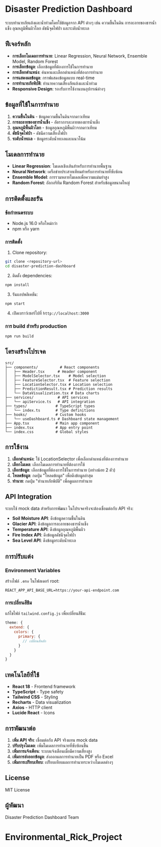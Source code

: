 # Disaster Prediction Dashboard

ระบบทำนายภัยแล้งและน้ำท่วมโดยใช้ข้อมูลจาก API ต่างๆ เช่น ความชื้นในดิน การละลายของธารน้ำแข็ง อุณหภูมิพื้นผิวโลก ดัชนีจุดไฟป่า และระดับน้ำทะเล

## ฟีเจอร์หลัก

- **การเลือกโมเดลการทำนาย**: Linear Regression, Neural Network, Ensemble Model, Random Forest
- **การเลือกข้อมูล**: เลือกข้อมูลที่ต้องการใช้ในการทำนาย
- **การเลือกตำแหน่ง**: ค้นหาและเลือกตำแหน่งที่ต้องการทำนาย
- **การแสดงผลข้อมูล**: กราฟแสดงข้อมูลแบบ real-time
- **การทำนายภัยพิบัติ**: ทำนายความเสี่ยงภัยแล้งและน้ำท่วม
- **Responsive Design**: รองรับการใช้งานบนอุปกรณ์ต่างๆ

## ข้อมูลที่ใช้ในการทำนาย

1. **ความชื้นในดิน** - ข้อมูลความชื้นในดินจากดาวเทียม
2. **การละลายของธารน้ำแข็ง** - อัตราการละลายของธารน้ำแข็ง
3. **อุณหภูมิพื้นผิวโลก** - ข้อมูลอุณหภูมิพื้นผิวจากดาวเทียม
4. **ดัชนีจุดไฟป่า** - ดัชนีความเสี่ยงไฟป่า
5. **ระดับน้ำทะเล** - ข้อมูลระดับน้ำทะเลและแนวโน้ม

## โมเดลการทำนาย

- **Linear Regression**: โมเดลเชิงเส้นสำหรับการทำนายพื้นฐาน
- **Neural Network**: เครือข่ายประสาทเทียมสำหรับการทำนายที่ซับซ้อน
- **Ensemble Model**: การรวมหลายโมเดลเพื่อความแม่นยำสูง
- **Random Forest**: อัลกอริทึม Random Forest สำหรับข้อมูลขนาดใหญ่

## การติดตั้งและรัน

### ข้อกำหนดระบบ

- Node.js 16.0 หรือใหม่กว่า
- npm หรือ yarn

### การติดตั้ง

1. Clone repository:
```bash
git clone <repository-url>
cd disaster-prediction-dashboard
```

2. ติดตั้ง dependencies:
```bash
npm install
```

3. รันแอปพลิเคชัน:
```bash
npm start
```

4. เปิดเบราว์เซอร์ไปที่ `http://localhost:3000`

### การ build สำหรับ production

```bash
npm run build
```

## โครงสร้างโปรเจค

```
src/
├── components/          # React components
│   ├── Header.tsx      # Header component
│   ├── ModelSelector.tsx    # Model selection
│   ├── FeatureSelector.tsx  # Feature selection
│   ├── LocationSelector.tsx # Location selection
│   ├── PredictionResult.tsx # Prediction results
│   └── DataVisualization.tsx # Data charts
├── services/           # API services
│   └── apiService.ts   # API integration
├── types/             # TypeScript types
│   └── index.ts       # Type definitions
├── hooks/             # Custom hooks
│   └── useDashboard.ts # Dashboard state management
├── App.tsx            # Main app component
├── index.tsx          # App entry point
└── index.css          # Global styles
```

## การใช้งาน

1. **เลือกตำแหน่ง**: ใช้ LocationSelector เพื่อเลือกตำแหน่งที่ต้องการทำนาย
2. **เลือกโมเดล**: เลือกโมเดลการทำนายที่ต้องการใช้
3. **เลือกข้อมูล**: เลือกข้อมูลที่ต้องการใช้ในการทำนาย (อย่างน้อย 2 ตัว)
4. **โหลดข้อมูล**: กดปุ่ม "โหลดข้อมูล" เพื่อดึงข้อมูลล่าสุด
5. **ทำนาย**: กดปุ่ม "ทำนายภัยพิบัติ" เพื่อดูผลการทำนาย

## API Integration

ระบบใช้ mock data สำหรับการพัฒนา ในโปรเจคจริงจะต้องเชื่อมต่อกับ API จริง:

- **Soil Moisture API**: ดึงข้อมูลความชื้นในดิน
- **Glacier API**: ดึงข้อมูลการละลายของธารน้ำแข็ง
- **Temperature API**: ดึงข้อมูลอุณหภูมิพื้นผิว
- **Fire Index API**: ดึงข้อมูลดัชนีจุดไฟป่า
- **Sea Level API**: ดึงข้อมูลระดับน้ำทะเล

## การปรับแต่ง

### Environment Variables

สร้างไฟล์ `.env` ในโฟลเดอร์ root:

```env
REACT_APP_API_BASE_URL=https://your-api-endpoint.com
```

### การเปลี่ยนสีธีม

แก้ไขไฟล์ `tailwind.config.js` เพื่อเปลี่ยนสีธีม:

```javascript
theme: {
  extend: {
    colors: {
      primary: {
        // เปลี่ยนสีหลัก
      }
    }
  }
}
```

## เทคโนโลยีที่ใช้

- **React 18** - Frontend framework
- **TypeScript** - Type safety
- **Tailwind CSS** - Styling
- **Recharts** - Data visualization
- **Axios** - HTTP client
- **Lucide React** - Icons

## การพัฒนาต่อ

1. **เพิ่ม API จริง**: เชื่อมต่อกับ API จริงแทน mock data
2. **ปรับปรุงโมเดล**: เพิ่มโมเดลการทำนายที่ซับซ้อนขึ้น
3. **เพิ่มการแจ้งเตือน**: ระบบแจ้งเตือนเมื่อมีความเสี่ยงสูง
4. **เพิ่มการส่งออกข้อมูล**: ส่งออกผลการทำนายเป็น PDF หรือ Excel
5. **เพิ่มการเปรียบเทียบ**: เปรียบเทียบผลการทำนายระหว่างโมเดลต่างๆ

## License

MIT License

## ผู้พัฒนา

Disaster Prediction Dashboard Team
# Environmental_Rick_Project
